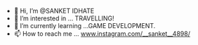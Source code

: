 - 👋 Hi, I’m @SANKET IDHATE
- 👀 I’m interested in ... TRAVELLING!
- 🌱 I’m currently learning ...GAME DEVELOPMENT.
- 📫 How to reach me ... www.instagram.com/__sanket__4898/

<!---
SANKETIDHATE/SANKETIDHATE is a ✨ special ✨ repository because its `README.md` (this file) appears on your GitHub profile.
You can click the Preview link to take a look at your changes.
--->
